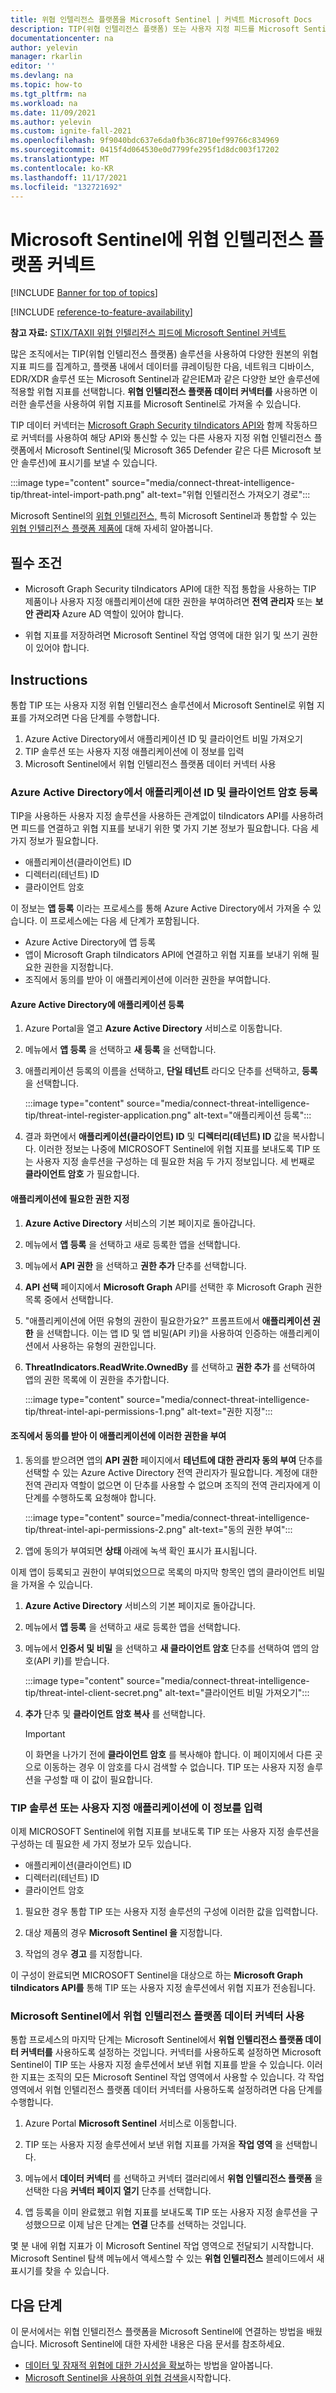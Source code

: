 ```yaml
---
title: 위협 인텔리전스 플랫폼을 Microsoft Sentinel | 커넥트 Microsoft Docs
description: TIP(위협 인텔리전스 플랫폼) 또는 사용자 지정 피드를 Microsoft Sentinel에 연결하고 위협 지표를 보내는 방법을 알아봅니다.
documentationcenter: na
author: yelevin
manager: rkarlin
editor: ''
ms.devlang: na
ms.topic: how-to
ms.tgt_pltfrm: na
ms.workload: na
ms.date: 11/09/2021
ms.author: yelevin
ms.custom: ignite-fall-2021
ms.openlocfilehash: 9f9040bdc637e6da0fb36c8710ef99766c834969
ms.sourcegitcommit: 0415f4d064530e0d7799fe295f1d8dc003f17202
ms.translationtype: MT
ms.contentlocale: ko-KR
ms.lasthandoff: 11/17/2021
ms.locfileid: "132721692"
---
```

# <a name="connect-your-threat-intelligence-platform-to-microsoft-sentinel"></a>Microsoft Sentinel에 위협 인텔리전스 플랫폼 커넥트

[!INCLUDE [Banner for top of topics](./includes/banner.md)]

[!INCLUDE [reference-to-feature-availability](includes/reference-to-feature-availability.md)]

**참고 자료:** [STIX/TAXII 위협 인텔리전스 피드에 Microsoft Sentinel 커넥트](connect-threat-intelligence-taxii.md)

많은 조직에서는 TIP(위협 인텔리전스 플랫폼) 솔루션을 사용하여 다양한 원본의 위협 지표 피드를 집계하고, 플랫폼 내에서 데이터를 큐레이팅한 다음, 네트워크 디바이스, EDR/XDR 솔루션 또는 Microsoft Sentinel과 같은IEM과 같은 다양한 보안 솔루션에 적용할 위협 지표를 선택합니다. **위협 인텔리전스 플랫폼 데이터 커넥터를** 사용하면 이러한 솔루션을 사용하여 위협 지표를 Microsoft Sentinel로 가져올 수 있습니다. 

TIP 데이터 커넥터는 [Microsoft Graph Security tiIndicators API와](/graph/api/resources/tiindicator) 함께 작동하므로 커넥터를 사용하여 해당 API와 통신할 수 있는 다른 사용자 지정 위협 인텔리전스 플랫폼에서 Microsoft Sentinel(및 Microsoft 365 Defender 같은 다른 Microsoft 보안 솔루션)에 표시기를 보낼 수 있습니다.

:::image type="content" source="media/connect-threat-intelligence-tip/threat-intel-import-path.png" alt-text="위협 인텔리전스 가져오기 경로":::

Microsoft Sentinel의 [위협 인텔리전스,](understand-threat-intelligence.md) 특히 Microsoft Sentinel과 통합할 수 있는 [위협 인텔리전스 플랫폼 제품에](threat-intelligence-integration.md#integrated-threat-intelligence-platform-products) 대해 자세히 알아봅니다.

## <a name="prerequisites"></a>필수 조건  

- Microsoft Graph Security tiIndicators API에 대한 직접 통합을 사용하는 TIP 제품이나 사용자 지정 애플리케이션에 대한 권한을 부여하려면 **전역 관리자** 또는 **보안 관리자** Azure AD 역할이 있어야 합니다.

- 위협 지표를 저장하려면 Microsoft Sentinel 작업 영역에 대한 읽기 및 쓰기 권한이 있어야 합니다.

## <a name="instructions"></a>Instructions

통합 TIP 또는 사용자 지정 위협 인텔리전스 솔루션에서 Microsoft Sentinel로 위협 지표를 가져오려면 다음 단계를 수행합니다.
1.  Azure Active Directory에서 애플리케이션 ID 및 클라이언트 비밀 가져오기
2.  TIP 솔루션 또는 사용자 지정 애플리케이션에 이 정보를 입력
3.  Microsoft Sentinel에서 위협 인텔리전스 플랫폼 데이터 커넥터 사용

### <a name="sign-up-for-an-application-id-and-client-secret-from-your-azure-active-directory"></a>Azure Active Directory에서 애플리케이션 ID 및 클라이언트 암호 등록

TIP을 사용하든 사용자 지정 솔루션을 사용하든 관계없이 tiIndicators API를 사용하려면 피드를 연결하고 위협 지표를 보내기 위한 몇 가지 기본 정보가 필요합니다. 다음 세 가지 정보가 필요합니다.

- 애플리케이션(클라이언트) ID
- 디렉터리(테넌트) ID
- 클라이언트 암호

이 정보는 **앱 등록** 이라는 프로세스를 통해 Azure Active Directory에서 가져올 수 있습니다. 이 프로세스에는 다음 세 단계가 포함됩니다.

- Azure Active Directory에 앱 등록
- 앱이 Microsoft Graph tiIndicators API에 연결하고 위협 지표를 보내기 위해 필요한 권한을 지정합니다.
- 조직에서 동의를 받아 이 애플리케이션에 이러한 권한을 부여합니다.

#### <a name="register-an-application-with-azure-active-directory"></a>Azure Active Directory에 애플리케이션 등록

1. Azure Portal을 열고 **Azure Active Directory** 서비스로 이동합니다.
1. 메뉴에서 **앱 등록** 을 선택하고 **새 등록** 을 선택합니다.
1. 애플리케이션 등록의 이름을 선택하고, **단일 테넌트** 라디오 단추를 선택하고, **등록** 을 선택합니다. 

    :::image type="content" source="media/connect-threat-intelligence-tip/threat-intel-register-application.png" alt-text="애플리케이션 등록":::

1. 결과 화면에서 **애플리케이션(클라이언트) ID** 및 **디렉터리(테넌트) ID** 값을 복사합니다. 이러한 정보는 나중에 MICROSOFT Sentinel에 위협 지표를 보내도록 TIP 또는 사용자 지정 솔루션을 구성하는 데 필요한 처음 두 가지 정보입니다. 세 번째로 **클라이언트 암호** 가 필요합니다.

#### <a name="specify-the-permissions-required-by-the-application"></a>애플리케이션에 필요한 권한 지정

1. **Azure Active Directory** 서비스의 기본 페이지로 돌아갑니다.

1. 메뉴에서 **앱 등록** 을 선택하고 새로 등록한 앱을 선택합니다.

1. 메뉴에서 **API 권한** 을 선택하고 **권한 추가** 단추를 선택합니다.

1. **API 선택** 페이지에서 **Microsoft Graph** API를 선택한 후 Microsoft Graph 권한 목록 중에서 선택합니다.

1. "애플리케이션에 어떤 유형의 권한이 필요한가요?" 프롬프트에서 **애플리케이션 권한** 을 선택합니다. 이는 앱 ID 및 앱 비밀(API 키)을 사용하여 인증하는 애플리케이션에서 사용하는 유형의 권한입니다.

1. **ThreatIndicators.ReadWrite.OwnedBy** 를 선택하고 **권한 추가** 를 선택하여 앱의 권한 목록에 이 권한을 추가합니다.

    :::image type="content" source="media/connect-threat-intelligence-tip/threat-intel-api-permissions-1.png" alt-text="권한 지정":::

#### <a name="get-consent-from-your-organization-to-grant-these-permissions"></a>조직에서 동의를 받아 이 애플리케이션에 이러한 권한을 부여

1. 동의를 받으려면 앱의 **API 권한** 페이지에서 **테넌트에 대한 관리자 동의 부여** 단추를 선택할 수 있는 Azure Active Directory 전역 관리자가 필요합니다. 계정에 대한 전역 관리자 역할이 없으면 이 단추를 사용할 수 없으며 조직의 전역 관리자에게 이 단계를 수행하도록 요청해야 합니다. 

    :::image type="content" source="media/connect-threat-intelligence-tip/threat-intel-api-permissions-2.png" alt-text="동의 권한 부여":::

1. 앱에 동의가 부여되면 **상태** 아래에 녹색 확인 표시가 표시됩니다.

이제 앱이 등록되고 권한이 부여되었으므로 목록의 마지막 항목인 앱의 클라이언트 비밀을 가져올 수 있습니다.

1. **Azure Active Directory** 서비스의 기본 페이지로 돌아갑니다.

1. 메뉴에서 **앱 등록** 을 선택하고 새로 등록한 앱을 선택합니다.

1. 메뉴에서 **인증서 및 비밀** 을 선택하고 **새 클라이언트 암호** 단추를 선택하여 앱의 암호(API 키)를 받습니다.

    :::image type="content" source="media/connect-threat-intelligence-tip/threat-intel-client-secret.png" alt-text="클라이언트 비밀 가져오기":::

1. **추가** 단추 및 **클라이언트 암호 복사** 를 선택합니다.

    > [!IMPORTANT]
    > 이 화면을 나가기 전에 **클라이언트 암호** 를 복사해야 합니다. 이 페이지에서 다른 곳으로 이동하는 경우 이 암호를 다시 검색할 수 없습니다. TIP 또는 사용자 지정 솔루션을 구성할 때 이 값이 필요합니다.

### <a name="input-this-information-into-your-tip-solution-or-custom-application"></a>TIP 솔루션 또는 사용자 지정 애플리케이션에 이 정보를 입력

이제 MICROSOFT Sentinel에 위협 지표를 보내도록 TIP 또는 사용자 지정 솔루션을 구성하는 데 필요한 세 가지 정보가 모두 있습니다.

- 애플리케이션(클라이언트) ID
- 디렉터리(테넌트) ID
- 클라이언트 암호

1. 필요한 경우 통합 TIP 또는 사용자 지정 솔루션의 구성에 이러한 값을 입력합니다.

1. 대상 제품의 경우 **Microsoft Sentinel 을** 지정합니다.

1. 작업의 경우 **경고** 를 지정합니다.

이 구성이 완료되면 MICROSOFT Sentinel을 대상으로 하는 **Microsoft Graph tiIndicators API를** 통해 TIP 또는 사용자 지정 솔루션에서 위협 지표가 전송됩니다.

### <a name="enable-the-threat-intelligence-platforms-data-connector-in-microsoft-sentinel"></a>Microsoft Sentinel에서 위협 인텔리전스 플랫폼 데이터 커넥터 사용

통합 프로세스의 마지막 단계는 Microsoft Sentinel에서 **위협 인텔리전스 플랫폼 데이터 커넥터를** 사용하도록 설정하는 것입니다. 커넥터를 사용하도록 설정하면 Microsoft Sentinel이 TIP 또는 사용자 지정 솔루션에서 보낸 위협 지표를 받을 수 있습니다. 이러한 지표는 조직의 모든 Microsoft Sentinel 작업 영역에서 사용할 수 있습니다. 각 작업 영역에서 위협 인텔리전스 플랫폼 데이터 커넥터를 사용하도록 설정하려면 다음 단계를 수행합니다.

1. Azure Portal **Microsoft Sentinel** 서비스로 이동합니다.

1. TIP 또는 사용자 지정 솔루션에서 보낸 위협 지표를 가져올 **작업 영역** 을 선택합니다.

1. 메뉴에서 **데이터 커넥터** 를 선택하고 커넥터 갤러리에서 **위협 인텔리전스 플랫폼** 을 선택한 다음 **커넥터 페이지 열기** 단추를 선택합니다.

1. 앱 등록을 이미 완료했고 위협 지표를 보내도록 TIP 또는 사용자 지정 솔루션을 구성했으므로 이제 남은 단계는 **연결** 단추를 선택하는 것입니다.

몇 분 내에 위협 지표가 이 Microsoft Sentinel 작업 영역으로 전달되기 시작합니다. Microsoft Sentinel 탐색 메뉴에서 액세스할 수 있는 **위협 인텔리전스** 블레이드에서 새 표시기를 찾을 수 있습니다.

## <a name="next-steps"></a>다음 단계

이 문서에서는 위협 인텔리전스 플랫폼을 Microsoft Sentinel에 연결하는 방법을 배웠습니다. Microsoft Sentinel에 대한 자세한 내용은 다음 문서를 참조하세요.

- [데이터 및 잠재적 위협에 대한 가시성을 확보](get-visibility.md)하는 방법을 알아봅니다.
- [Microsoft Sentinel을 사용하여 위협 검색을](./detect-threats-built-in.md)시작합니다.
